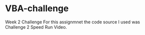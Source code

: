 # VBA-challenge
Week 2 Challenge
For this assignmnet the code source I used was Challenge 2 Speed Run Video. 
